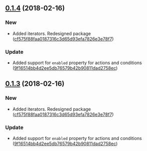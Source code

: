 <a name="0.1.4"></a>
## [0.1.4](https://github.com/advanced-rest-client/request-hooks-logic/compare/0.1.2...0.1.4) (2018-02-16)


### New

* Added iterators. Redesigned package ([cf575f88faa0187316c3d65d93efa7826e3e78f7](https://github.com/advanced-rest-client/request-hooks-logic/commit/cf575f88faa0187316c3d65d93efa7826e3e78f7))

### Update

* Added support for `enabled` property for actions and conditions ([9f16514bb4d2ee5db76579b42b90811dad2758ec](https://github.com/advanced-rest-client/request-hooks-logic/commit/9f16514bb4d2ee5db76579b42b90811dad2758ec))



<a name="0.1.3"></a>
## [0.1.3](https://github.com/advanced-rest-client/request-hooks-logic/compare/0.1.2...0.1.3) (2018-02-16)


### New

* Added iterators. Redesigned package ([cf575f88faa0187316c3d65d93efa7826e3e78f7](https://github.com/advanced-rest-client/request-hooks-logic/commit/cf575f88faa0187316c3d65d93efa7826e3e78f7))

### Update

* Added support for `enabled` property for actions and conditions ([9f16514bb4d2ee5db76579b42b90811dad2758ec](https://github.com/advanced-rest-client/request-hooks-logic/commit/9f16514bb4d2ee5db76579b42b90811dad2758ec))



